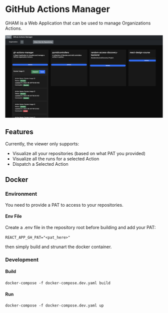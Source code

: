 # GitHub Actions Manager

GHAM is a Web Application that can be used to manage Organizations Actions.

![Alt text](/documentation/images/home.png?raw=true "Home")

## Features
Currently, the viewer only supports:
- Visualize all your repositories (based on what PAT you provided)
- Visualize all the runs for a selected Action
- Dispatch a Selected Action

## Docker
### Environment
You need to provide a PAT to access to your repositories.

#### Env File
Create a .env file in the repository root before building and add your PAT:

`REACT_APP_GH_PAT="<pat_here>"`

then simply build and strunart the docker container.

### Development

#### Build
`docker-compose -f docker-compose.dev.yaml build`

#### Run
`docker-compose -f docker-compose.dev.yaml up`

